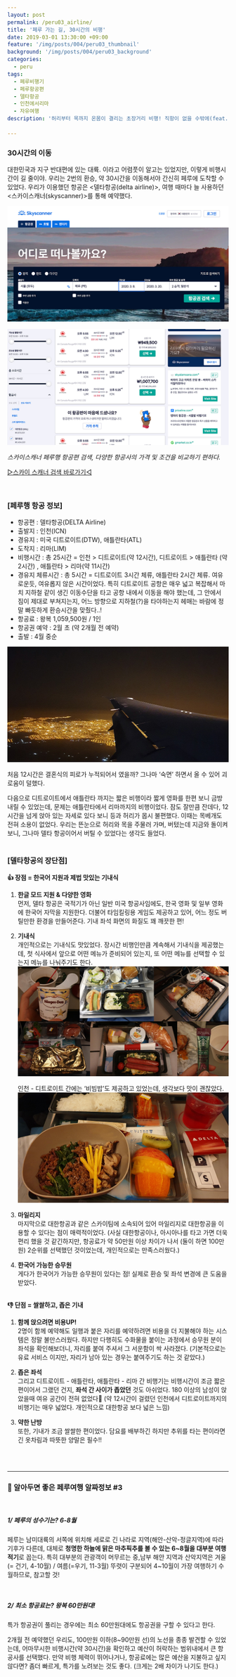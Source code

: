 ```yaml
---
layout: post
permalink: /peru03_airline/
title: '페루 가는 길, 30시간의 비행'
date: 2019-03-01 13:30:00 +09:00
feature: '/img/posts/004/peru03_thumbnail'
background: '/img/posts/004/peru03_background'
categories:
  - peru
tags:
  - 페루비행기
  - 페루항공편
  - 델타항공
  - 인천에서리마
  - 자유여행
description: '허리부터 목까지 온몸이 결리는 초장거리 비행! 직항이 없을 수밖에(feat.델타항공)'

---
```


### 30시간의 이동

대한민국과 지구 반대편에 있는 대륙. 이라고 어렴풋이 알고는 있었지만, 이렇게 비행시간이 길 줄이야. 우리는 2번의 환승, 약 30시간을 이동해서야 간신히 페루에 도착할 수 있었다. 우리가 이용했던 항공은 <델타항공(delta airline)>, 여행 때마다 늘 사용하던 <스카이스캐너(skyscanner)>를 통해 예약했다. 

![스카이스캐너](/img/posts/004/01.jpg)

![스카이스캐너페루행](/img/posts/004/02.jpg)

*스카이스캐너 페루행 항공편 검색, 다양한 항공사의 가격 및 조건을 비교하기 편하다.*

[▷스카이 스캐너 검색 바로가기◁](https://www.skyscanner.co.kr/transport/flights/sela/pe/200221/200228/?adults=1&children=0&adultsv2=1&childrenv2=&infants=0&cabinclass=economy&rtn=1&preferdirects=false&outboundaltsenabled=false&inboundaltsenabled=false&ref=home)

<br>

### [페루행 항공 정보]

- 항공편 : 델타항공(DELTA Airline)
- 출발지 : 인천(ICN)
- 경유지 : 미국 디트로이트(DTW), 애틀란타(ATL)
- 도착지 : 리마(LIM)
- 비행시간 : 총 25시간 
  = 인천 > 디트로이트(약 12시간), 디트로이트 > 애틀란타 (약 2시간) , 애틀란타 > 리마(약 11시간)
- 경유지 체류시간 : 총 5시간 
  = 디트로이트 3시간 체류, 애틀란타 2시간 체류. 여유로운듯, 여유롭지 않은 시간이었다. 특히 디트로이트 공항은 매우 넓고 복잡해서 마치 지하철 같이 생긴 이동수단을 타고 공항 내에서 이동을 해야 했는데, 그 안에서 짐이 제대로 부쳐지는지, 어느 방향으로 지하철(?)을 타야하는지 헤매는 바람에 정말 빠듯하게 환승시간을 맞췄다..!
- 항공료 : 왕복 1,059,500원 / 1인
- 항공권 예약 : 2월 초 (약 2개월 전 예약)
- 출발 : 4월 중순

![저녁비행기](/img/posts/004/03.jpg)

처음 12시간은 결혼식의 피로가 누적되어서 였을까? 그나마 ‘숙면’ 하면서 올 수 있어 괴로움이 덜했다.

다음으로 디트로이트에서 애틀란타 까지는 짧은 비행이라 짧게 영화를 한편 보니 금방 내릴 수 있었는데, 문제는 애틀란타에서 리마까지의 비행이었다. 잠도 잘만큼 잔데다, 12시간을 넘게 앉아 있는 자세로 있다 보니 등과 허리가 몹시 불편했다. 이때는 목베개도 전혀 소용이 없었다. 우리는 뜬눈으로 허리와 목을 주물러 가며, 버텼는데 지금와 돌이켜보니, 그나마 델타 항공이어서 버틸 수 있었다는 생각도 들었다.<br><br>

### [델타항공의 장단점]

**👍 장점 = 한국어 지원과 제법 맛있는 기내식**

1. **한글 모드 지원 & 다양한 영화**<br>
   먼저, 델타 항공은 국적기가 아닌 일반 미국 항공사임에도, 한국 영화 및 일부 영화에 한국어 자막을 지원한다. 더불어 타임킬링용 게임도 제공하고 있어, 어느 정도 버틸만한 환경을 만들어준다. 기내 좌석 화면의 화질도 꽤 깨끗한 편!

2. **기내식**<br>개인적으로는 기내식도 맛있었다. 장시간 비행인만큼 계속해서 기내식을 제공했는데, 첫 식사에서 앞으로 어떤 메뉴가 준비되어 있는지, 또 어떤 메뉴를 선택할 수 있는지 메뉴를 나눠주기도 한다. 
   ![다양한기내식](/img/posts/004/05.jpg)

   인천 - 디트로이트 간에는 ‘비빔밥’도 제공하고 있었는데, 생각보다 맛이 괜찮았다.
   ![기내식비빔밥](/img/posts/004/06.jpg)

3. **마일리지**<br>
   마지막으로 대한항공과 같은 스카이팀에 소속되어 있어 마일리지로 대한항공을 이용할 수 있다는 점이 매력적이었다. (사실 대한항공이나, 아시아나를 타고 가면 더욱 편리 했을 것 같긴하지만, 항공료가 약 50만원 이상 차이가 나서 (둘이 하면 100만원) 2순위를 선택했던 것이었는데, 개인적으로는 만족스러웠다.) 

   

4. **한국어 가능한 승무원**<br>
   게다가 한국어가 가능한 승무원이 있다는 점! 실제로 환승 및 좌석 변경에 큰 도움을 받았다.<br><Br>

**👎 단점 = 쌀쌀하고, 좁은 기내**

1. **함께 앉으려면 비용UP!**<br>
   2명이 함께 예약해도 일행과 붙은 자리를 예약하려면 비용을 더 지불해야 하는 시스템은 정말 불만스러웠다.  하지만 다행히도 수화물을 붙이는 과정에서 승무원 분이 좌석을 확인해보더니, 자리를 붙여 주셔서 그 서운함이 싹 사라졌다. (기본적으로는 유료 서비스 이지만, 자리가 남아 있는 경우는 붙여주기도 하는 것 같았다.)

   

2. **좁은 좌석**<br>
   그리고 디트로이트 - 애틀란타, 애틀란타 - 리마 간 비행기는 비행시간이 조금 짧은 편이어서 그랬던 건지, **좌석 간 사이가 좁았던** 것도 아쉬었다. 180 이상의 남성이 앉았을때 여유 공간이 전혀 없었다🤣 (약 12시간이 걸렸던 인천에서 디트로이트까지의 비행기는 매우 넓었다. 개인적으로 대한항공 보다 넓은 느낌)

   

3. **약한 난방**<br>
   또한, 기내가 조금 쌀쌀한 편이었다. 담요를 배부하긴 하지만 추위를 타는 편이라면 긴 옷차림과 따뜻한 양말은 필수!!

<br><br>

------

### 📌 알아두면 좋은 페루여행 알짜정보 #3

<br>

##### 1/ 페루의 성수기는? 6-8월

페루는 남미대륙의 서쪽에 위치해 세로로 긴 나라로 지역(해안-산악-정글지역)에 따라 기후가 다른데, 대체로 **청명한 하늘에 맑은 마추픽추를 볼 수 있는 6~8월을 대부분 여행 적기**로 꼽는다. 특히 대부분의 관광객이 머무르는 중,남부 해안 지역과 산악지역은 겨울(= 건기, 4-10월) / 여름(=우기, 11-3월) 뚜렷이 구분되어 4~10월이 가장 여행하기 수월하므로, 참고할 것! 

<br>

##### 2/  최소 항공료는? 왕복 60만원대!

특가 항공권이 풀리는 경우에는 최소 60만원대에도 항공권을 구할 수 있다고 한다.

2개월 전 예약했던 우리도, 100만원 이하(8~90만원 선)의 노선을 종종 발견할 수 있었는데, 어마무시한 비행시간(약 30시간)을 확인하고 예산이 허락하는 범위내에서 큰 항공사를 선택했다. 만약 비행 체력이 뛰어나거나, 항공료에는 많은 예산을 지불하고 싶지 않다면? 좀더 빠르게, 특가를 노려보는 것도 좋다. (크게는 2배 차이가 나기도 한다.)

<br><br>